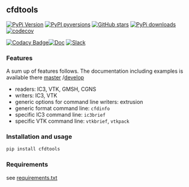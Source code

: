 cfdtools
-----

[![PyPi Version](https://img.shields.io/pypi/v/cfdtools.svg?style=flat)](https://pypi.org/project/cfdtools)
[![PyPI pyversions](https://img.shields.io/pypi/pyversions/cfdtools.svg?style=flat)](https://pypi.org/pypi/cfdtools/)
[![GitHub stars](https://img.shields.io/github/stars/jgressier/cfdtools.svg?style=flat&logo=github&label=Stars&logoColor=white)](https://github.com/jgressier/cfdtools)
[![PyPi downloads](https://img.shields.io/pypi/dm/cfdtools.svg?style=flat)](https://pypistats.org/packages/cfdtools)
[![codecov](https://img.shields.io/codecov/c/github/jgressier/cfdtools.svg?style=flat)](https://codecov.io/gh/jgressier/cfdtools)

[![Codacy Badge](https://app.codacy.com/project/badge/Grade/d32cf67a5fa242c88bb1568277f1d60e)](https://app.codacy.com/gh/jgressier/cfdtools/dashboard?utm_source=gh&utm_medium=referral&utm_content=&utm_campaign=Badge_grade)[![Doc](https://readthedocs.org/projects/cfdtools/badge/?version=latest)](https://readthedocs.org/projects/cfdtools/)
[![Slack](https://img.shields.io/static/v1?logo=slack&label=slack&message=contact&style=flat)](https://join.slack.com/t/isae-opendev/shared_invite/zt-obqywf6r-UUuHR4_hc5iTzyL5bFCwpw
)

### Features

A sum up of features follows. The documentation including examples is available there 
[master](https://cfdtools.readthedocs.io/en/stable/)
/[develop](https://cfdtools.readthedocs.io/en/develop/)

- readers: IC3, VTK, GMSH, CGNS
- writers: IC3, VTK
- generic options for command line writers: extrusion
- generic format command line: `cfdinfo`
- specific IC3 command line: `ic3brief`
- specific VTK command line: `vtkbrief`, `vtkpack`

### Installation and usage

```bash
pip install cfdtools
```

### Requirements

see [requirements.txt](https://github.com/jgressier/cfdtools/blob/master/requirements.txt)